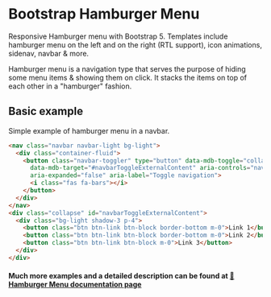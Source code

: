 # Bootstrap Hamburger Menu

Responsive Hamburger menu with Bootstrap 5. Templates include hamburger menu on the left and on the right (RTL support), icon animations, sidenav, navbar & more.

Hamburger menu is a navigation type that serves the purpose of hiding some menu items & showing them on click. It stacks the items on top of each other in a "hamburger" fashion.

## Basic example

Simple example of hamburger menu in a navbar.

```html
<nav class="navbar navbar-light bg-light">
  <div class="container-fluid">
    <button class="navbar-toggler" type="button" data-mdb-toggle="collapse"
      data-mdb-target="#navbarToggleExternalContent" aria-controls="navbarToggleExternalContent"
      aria-expanded="false" aria-label="Toggle navigation">
      <i class="fas fa-bars"></i>
    </button>
  </div>
</nav>
<div class="collapse" id="navbarToggleExternalContent">
  <div class="bg-light shadow-3 p-4">
    <button class="btn btn-link btn-block border-bottom m-0">Link 1</button>
    <button class="btn btn-link btn-block border-bottom m-0">Link 2</button>
    <button class="btn btn-link btn-block m-0">Link 3</button>
  </div>
</div>
```

#### Much more examples and a detailed description can be found at [📄 Hamburger Menu documentation page](https://mdbootstrap.com/docs/standard/extended/hamburger-menu/)
